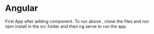 # Angular
First App after adding component.
To run above , clone the  files and run npm install in the src folder and then ng serve to run the app.


